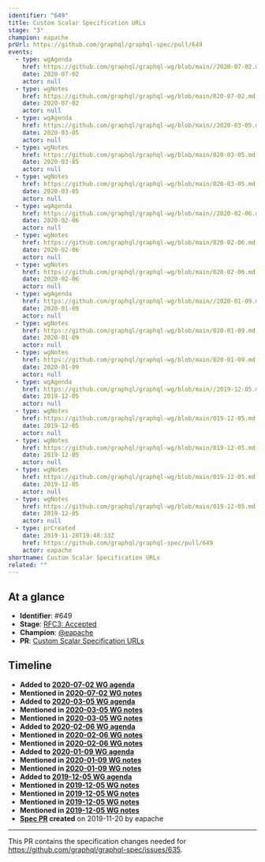 ```yaml
---
identifier: "649"
title: Custom Scalar Specification URLs
stage: "3"
champion: eapache
prUrl: https://github.com/graphql/graphql-spec/pull/649
events:
  - type: wgAgenda
    href: https://github.com/graphql/graphql-wg/blob/main//2020-07-02.md
    date: 2020-07-02
    actor: null
  - type: wgNotes
    href: https://github.com/graphql/graphql-wg/blob/main/020-07-02.md
    date: 2020-07-02
    actor: null
  - type: wgAgenda
    href: https://github.com/graphql/graphql-wg/blob/main//2020-03-05.md
    date: 2020-03-05
    actor: null
  - type: wgNotes
    href: https://github.com/graphql/graphql-wg/blob/main/020-03-05.md
    date: 2020-03-05
    actor: null
  - type: wgNotes
    href: https://github.com/graphql/graphql-wg/blob/main/020-03-05.md
    date: 2020-03-05
    actor: null
  - type: wgAgenda
    href: https://github.com/graphql/graphql-wg/blob/main//2020-02-06.md
    date: 2020-02-06
    actor: null
  - type: wgNotes
    href: https://github.com/graphql/graphql-wg/blob/main/020-02-06.md
    date: 2020-02-06
    actor: null
  - type: wgNotes
    href: https://github.com/graphql/graphql-wg/blob/main/020-02-06.md
    date: 2020-02-06
    actor: null
  - type: wgAgenda
    href: https://github.com/graphql/graphql-wg/blob/main//2020-01-09.md
    date: 2020-01-09
    actor: null
  - type: wgNotes
    href: https://github.com/graphql/graphql-wg/blob/main/020-01-09.md
    date: 2020-01-09
    actor: null
  - type: wgNotes
    href: https://github.com/graphql/graphql-wg/blob/main/020-01-09.md
    date: 2020-01-09
    actor: null
  - type: wgAgenda
    href: https://github.com/graphql/graphql-wg/blob/main//2019-12-05.md
    date: 2019-12-05
    actor: null
  - type: wgNotes
    href: https://github.com/graphql/graphql-wg/blob/main/019-12-05.md
    date: 2019-12-05
    actor: null
  - type: wgNotes
    href: https://github.com/graphql/graphql-wg/blob/main/019-12-05.md
    date: 2019-12-05
    actor: null
  - type: wgNotes
    href: https://github.com/graphql/graphql-wg/blob/main/019-12-05.md
    date: 2019-12-05
    actor: null
  - type: wgNotes
    href: https://github.com/graphql/graphql-wg/blob/main/019-12-05.md
    date: 2019-12-05
    actor: null
  - type: prCreated
    date: 2019-11-20T19:48:33Z
    href: https://github.com/graphql/graphql-spec/pull/649
    actor: eapache
shortname: Custom Scalar Specification URLs
related: ""
---
```


## At a glance

- **Identifier**: #649
- **Stage**: [RFC3: Accepted](https://github.com/graphql/graphql-spec/blob/main/CONTRIBUTING.md#stage-3-accepted)
- **Champion**: [@eapache](https://github.com/eapache)
- **PR**: [Custom Scalar Specification URLs](https://github.com/graphql/graphql-spec/pull/649)

<!-- BEGIN_CUSTOM_TEXT -->



<!-- END_CUSTOM_TEXT -->

## Timeline

- **Added to [2020-07-02 WG agenda](https://github.com/graphql/graphql-wg/blob/main//2020-07-02.md)**
- **Mentioned in [2020-07-02 WG notes](https://github.com/graphql/graphql-wg/blob/main/020-07-02.md)**
- **Added to [2020-03-05 WG agenda](https://github.com/graphql/graphql-wg/blob/main//2020-03-05.md)**
- **Mentioned in [2020-03-05 WG notes](https://github.com/graphql/graphql-wg/blob/main/020-03-05.md)**
- **Mentioned in [2020-03-05 WG notes](https://github.com/graphql/graphql-wg/blob/main/020-03-05.md)**
- **Added to [2020-02-06 WG agenda](https://github.com/graphql/graphql-wg/blob/main//2020-02-06.md)**
- **Mentioned in [2020-02-06 WG notes](https://github.com/graphql/graphql-wg/blob/main/020-02-06.md)**
- **Mentioned in [2020-02-06 WG notes](https://github.com/graphql/graphql-wg/blob/main/020-02-06.md)**
- **Added to [2020-01-09 WG agenda](https://github.com/graphql/graphql-wg/blob/main//2020-01-09.md)**
- **Mentioned in [2020-01-09 WG notes](https://github.com/graphql/graphql-wg/blob/main/020-01-09.md)**
- **Mentioned in [2020-01-09 WG notes](https://github.com/graphql/graphql-wg/blob/main/020-01-09.md)**
- **Added to [2019-12-05 WG agenda](https://github.com/graphql/graphql-wg/blob/main//2019-12-05.md)**
- **Mentioned in [2019-12-05 WG notes](https://github.com/graphql/graphql-wg/blob/main/019-12-05.md)**
- **Mentioned in [2019-12-05 WG notes](https://github.com/graphql/graphql-wg/blob/main/019-12-05.md)**
- **Mentioned in [2019-12-05 WG notes](https://github.com/graphql/graphql-wg/blob/main/019-12-05.md)**
- **Mentioned in [2019-12-05 WG notes](https://github.com/graphql/graphql-wg/blob/main/019-12-05.md)**
- **[Spec PR](https://github.com/graphql/graphql-spec/pull/649) created** on 2019-11-20 by eapache

<!-- VERBATIM -->

---

This PR contains the specification changes needed for https://github.com/graphql/graphql-spec/issues/635.
